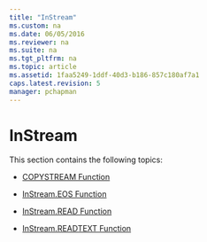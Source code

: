 ```yaml
---
title: "InStream"
ms.custom: na
ms.date: 06/05/2016
ms.reviewer: na
ms.suite: na
ms.tgt_pltfrm: na
ms.topic: article
ms.assetid: 1faa5249-1ddf-40d3-b186-857c180af7a1
caps.latest.revision: 5
manager: pchapman
---
```

# InStream
This section contains the following topics:  
  
-   [COPYSTREAM Function](../dynamics-nav/COPYSTREAM-Function.md)  
  
-   [InStream.EOS Function](../dynamics-nav/InStream.EOS-Function.md)  
  
-   [InStream.READ Function](../dynamics-nav/InStream.READ-Function.md)  
  
-   [InStream.READTEXT Function](../dynamics-nav/InStream.READTEXT-Function.md)